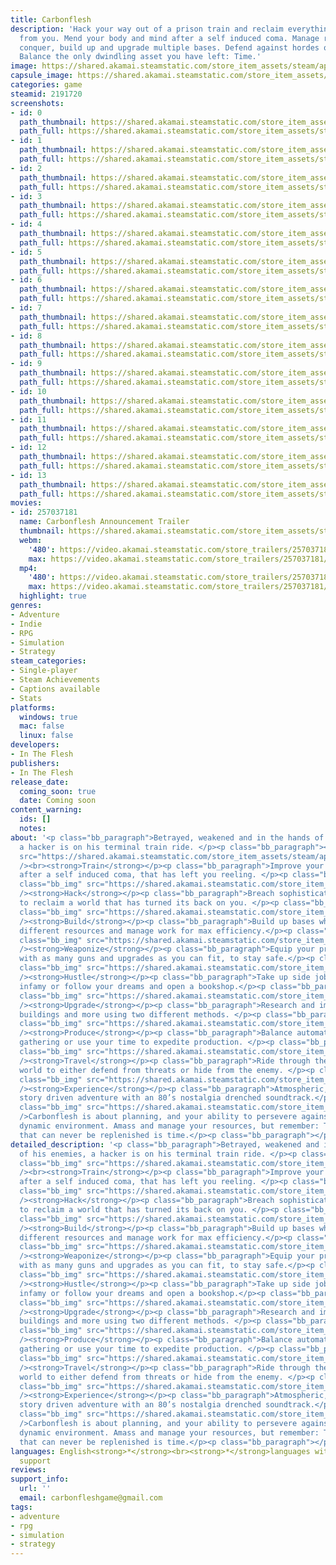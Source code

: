 ```yaml
---
title: Carbonflesh
description: 'Hack your way out of a prison train and reclaim everything taken away
  from you. Mend your body and mind after a self induced coma. Manage resources to
  conquer, build up and upgrade multiple bases. Defend against hordes of enemies.
  Balance the only dwindling asset you have left: Time.'
image: https://shared.akamai.steamstatic.com/store_item_assets/steam/apps/2191720/header.jpg?t=1730800550
capsule_image: https://shared.akamai.steamstatic.com/store_item_assets/steam/apps/2191720/capsule_231x87.jpg?t=1730800550
categories: game
steamid: 2191720
screenshots:
- id: 0
  path_thumbnail: https://shared.akamai.steamstatic.com/store_item_assets/steam/apps/2191720/ss_703b2e5e60eeba42b85ef901543194f71b3ac143.600x338.jpg?t=1730800550
  path_full: https://shared.akamai.steamstatic.com/store_item_assets/steam/apps/2191720/ss_703b2e5e60eeba42b85ef901543194f71b3ac143.1920x1080.jpg?t=1730800550
- id: 1
  path_thumbnail: https://shared.akamai.steamstatic.com/store_item_assets/steam/apps/2191720/ss_0449c9931f32e81e637c23eb3f1a9168766a4d1c.600x338.jpg?t=1730800550
  path_full: https://shared.akamai.steamstatic.com/store_item_assets/steam/apps/2191720/ss_0449c9931f32e81e637c23eb3f1a9168766a4d1c.1920x1080.jpg?t=1730800550
- id: 2
  path_thumbnail: https://shared.akamai.steamstatic.com/store_item_assets/steam/apps/2191720/ss_18f4e0de0aad73ef55b3f982b68fbe5265ef6da0.600x338.jpg?t=1730800550
  path_full: https://shared.akamai.steamstatic.com/store_item_assets/steam/apps/2191720/ss_18f4e0de0aad73ef55b3f982b68fbe5265ef6da0.1920x1080.jpg?t=1730800550
- id: 3
  path_thumbnail: https://shared.akamai.steamstatic.com/store_item_assets/steam/apps/2191720/ss_0539b7c29219972fd977ede3f26cca29243932dd.600x338.jpg?t=1730800550
  path_full: https://shared.akamai.steamstatic.com/store_item_assets/steam/apps/2191720/ss_0539b7c29219972fd977ede3f26cca29243932dd.1920x1080.jpg?t=1730800550
- id: 4
  path_thumbnail: https://shared.akamai.steamstatic.com/store_item_assets/steam/apps/2191720/ss_f1dd85b93b3eb836be12152873c482c3164e971e.600x338.jpg?t=1730800550
  path_full: https://shared.akamai.steamstatic.com/store_item_assets/steam/apps/2191720/ss_f1dd85b93b3eb836be12152873c482c3164e971e.1920x1080.jpg?t=1730800550
- id: 5
  path_thumbnail: https://shared.akamai.steamstatic.com/store_item_assets/steam/apps/2191720/ss_5185648fda6802cf154d863e2a539ef2f3840944.600x338.jpg?t=1730800550
  path_full: https://shared.akamai.steamstatic.com/store_item_assets/steam/apps/2191720/ss_5185648fda6802cf154d863e2a539ef2f3840944.1920x1080.jpg?t=1730800550
- id: 6
  path_thumbnail: https://shared.akamai.steamstatic.com/store_item_assets/steam/apps/2191720/ss_dd545462937cb477c0e30140b236e8a2365cee07.600x338.jpg?t=1730800550
  path_full: https://shared.akamai.steamstatic.com/store_item_assets/steam/apps/2191720/ss_dd545462937cb477c0e30140b236e8a2365cee07.1920x1080.jpg?t=1730800550
- id: 7
  path_thumbnail: https://shared.akamai.steamstatic.com/store_item_assets/steam/apps/2191720/ss_12abe5e8e9cda7e26cd5eda7dd1377a0a181e0f1.600x338.jpg?t=1730800550
  path_full: https://shared.akamai.steamstatic.com/store_item_assets/steam/apps/2191720/ss_12abe5e8e9cda7e26cd5eda7dd1377a0a181e0f1.1920x1080.jpg?t=1730800550
- id: 8
  path_thumbnail: https://shared.akamai.steamstatic.com/store_item_assets/steam/apps/2191720/ss_e855f58088c93ac24974ef06055ae0eb2f9b2072.600x338.jpg?t=1730800550
  path_full: https://shared.akamai.steamstatic.com/store_item_assets/steam/apps/2191720/ss_e855f58088c93ac24974ef06055ae0eb2f9b2072.1920x1080.jpg?t=1730800550
- id: 9
  path_thumbnail: https://shared.akamai.steamstatic.com/store_item_assets/steam/apps/2191720/ss_aca210e4148e1445769873ed5b2abb05ff1cec29.600x338.jpg?t=1730800550
  path_full: https://shared.akamai.steamstatic.com/store_item_assets/steam/apps/2191720/ss_aca210e4148e1445769873ed5b2abb05ff1cec29.1920x1080.jpg?t=1730800550
- id: 10
  path_thumbnail: https://shared.akamai.steamstatic.com/store_item_assets/steam/apps/2191720/ss_0187cd7b74f2004636b7049c9d6b287292bfe189.600x338.jpg?t=1730800550
  path_full: https://shared.akamai.steamstatic.com/store_item_assets/steam/apps/2191720/ss_0187cd7b74f2004636b7049c9d6b287292bfe189.1920x1080.jpg?t=1730800550
- id: 11
  path_thumbnail: https://shared.akamai.steamstatic.com/store_item_assets/steam/apps/2191720/ss_db0cbe33c9d5ecc161fa0a7c35ee47ed9a944004.600x338.jpg?t=1730800550
  path_full: https://shared.akamai.steamstatic.com/store_item_assets/steam/apps/2191720/ss_db0cbe33c9d5ecc161fa0a7c35ee47ed9a944004.1920x1080.jpg?t=1730800550
- id: 12
  path_thumbnail: https://shared.akamai.steamstatic.com/store_item_assets/steam/apps/2191720/ss_6fda71fa96b497ee8b7b1283bf596109a07f8128.600x338.jpg?t=1730800550
  path_full: https://shared.akamai.steamstatic.com/store_item_assets/steam/apps/2191720/ss_6fda71fa96b497ee8b7b1283bf596109a07f8128.1920x1080.jpg?t=1730800550
- id: 13
  path_thumbnail: https://shared.akamai.steamstatic.com/store_item_assets/steam/apps/2191720/ss_a415acbb9571b043e2a354fcd7573a5ac15ed876.600x338.jpg?t=1730800550
  path_full: https://shared.akamai.steamstatic.com/store_item_assets/steam/apps/2191720/ss_a415acbb9571b043e2a354fcd7573a5ac15ed876.1920x1080.jpg?t=1730800550
movies:
- id: 257037181
  name: Carbonflesh Announcement Trailer
  thumbnail: https://shared.akamai.steamstatic.com/store_item_assets/steam/apps/257037181/movie.293x165.jpg?t=1721326805
  webm:
    '480': https://video.akamai.steamstatic.com/store_trailers/257037181/movie480_vp9.webm?t=1721326805
    max: https://video.akamai.steamstatic.com/store_trailers/257037181/movie_max_vp9.webm?t=1721326805
  mp4:
    '480': https://video.akamai.steamstatic.com/store_trailers/257037181/movie480.mp4?t=1721326805
    max: https://video.akamai.steamstatic.com/store_trailers/257037181/movie_max.mp4?t=1721326805
  highlight: true
genres:
- Adventure
- Indie
- RPG
- Simulation
- Strategy
steam_categories:
- Single-player
- Steam Achievements
- Captions available
- Stats
platforms:
  windows: true
  mac: false
  linux: false
developers:
- In The Flesh
publishers:
- In The Flesh
release_date:
  coming_soon: true
  date: Coming soon
content_warning:
  ids: []
  notes:
about: '<p class="bb_paragraph">Betrayed, weakened and in the hands of his enemies,
  a hacker is on his terminal train ride. </p><p class="bb_paragraph"><img class="bb_img"
  src="https://shared.akamai.steamstatic.com/store_item_assets/steam/apps/2191720/extras/wishlist.gif?t=1730800550"
  /><br><strong>Train</strong></p><p class="bb_paragraph">Improve your mind and body
  after a self induced coma, that has left you reeling. </p><p class="bb_paragraph"><img
  class="bb_img" src="https://shared.akamai.steamstatic.com/store_item_assets/steam/apps/2191720/extras/training_2.gif?t=1730800550"
  /><strong>Hack</strong></p><p class="bb_paragraph">Breach sophisticated systems
  to reclaim a world that has turned its back on you. </p><p class="bb_paragraph"><img
  class="bb_img" src="https://shared.akamai.steamstatic.com/store_item_assets/steam/apps/2191720/extras/hacking.gif?t=1730800550"
  /><strong>Build</strong></p><p class="bb_paragraph">Build up bases which produce
  different resources and manage work for max efficiency.</p><p class="bb_paragraph"><img
  class="bb_img" src="https://shared.akamai.steamstatic.com/store_item_assets/steam/apps/2191720/extras/Temple_building.gif?t=1730800550"
  /><strong>Weaponize</strong></p><p class="bb_paragraph">Equip your prison train
  with as many guns and upgrades as you can fit, to stay safe.</p><p class="bb_paragraph"><img
  class="bb_img" src="https://shared.akamai.steamstatic.com/store_item_assets/steam/apps/2191720/extras/train_building.gif?t=1730800550"
  /><strong>Hustle</strong></p><p class="bb_paragraph">Take up side jobs to gather
  infamy or follow your dreams and open a bookshop.</p><p class="bb_paragraph"><img
  class="bb_img" src="https://shared.akamai.steamstatic.com/store_item_assets/steam/apps/2191720/extras/contract_books.gif?t=1730800550"
  /><strong>Upgrade</strong></p><p class="bb_paragraph">Research and improve: Weapons,
  buildings and more using two different methods. </p><p class="bb_paragraph"><img
  class="bb_img" src="https://shared.akamai.steamstatic.com/store_item_assets/steam/apps/2191720/extras/upgrade.gif?t=1730800550"
  /><strong>Produce</strong></p><p class="bb_paragraph">Balance automated resource
  gathering or use your time to expedite production. </p><p class="bb_paragraph"><img
  class="bb_img" src="https://shared.akamai.steamstatic.com/store_item_assets/steam/apps/2191720/extras/machinarium.gif?t=1730800550"
  /><strong>Travel</strong></p><p class="bb_paragraph">Ride through the dark futuristic
  world to either defend from threats or hide from the enemy. </p><p class="bb_paragraph"><img
  class="bb_img" src="https://shared.akamai.steamstatic.com/store_item_assets/steam/apps/2191720/extras/map.gif?t=1730800550"
  /><strong>Experience</strong></p><p class="bb_paragraph">Atmospheric, grimdark,
  story driven adventure with an 80’s nostalgia drenched soundtrack.</p><p class="bb_paragraph"><img
  class="bb_img" src="https://shared.akamai.steamstatic.com/store_item_assets/steam/apps/2191720/extras/cutscene.gif?t=1730800550"
  />Carbonflesh is about planning, and your ability to persevere against an ever changing,
  dynamic environment. Amass and manage your resources, but remember: The only resource
  that can never be replenished is time.</p><p class="bb_paragraph"></p>'
detailed_description: '<p class="bb_paragraph">Betrayed, weakened and in the hands
  of his enemies, a hacker is on his terminal train ride. </p><p class="bb_paragraph"><img
  class="bb_img" src="https://shared.akamai.steamstatic.com/store_item_assets/steam/apps/2191720/extras/wishlist.gif?t=1730800550"
  /><br><strong>Train</strong></p><p class="bb_paragraph">Improve your mind and body
  after a self induced coma, that has left you reeling. </p><p class="bb_paragraph"><img
  class="bb_img" src="https://shared.akamai.steamstatic.com/store_item_assets/steam/apps/2191720/extras/training_2.gif?t=1730800550"
  /><strong>Hack</strong></p><p class="bb_paragraph">Breach sophisticated systems
  to reclaim a world that has turned its back on you. </p><p class="bb_paragraph"><img
  class="bb_img" src="https://shared.akamai.steamstatic.com/store_item_assets/steam/apps/2191720/extras/hacking.gif?t=1730800550"
  /><strong>Build</strong></p><p class="bb_paragraph">Build up bases which produce
  different resources and manage work for max efficiency.</p><p class="bb_paragraph"><img
  class="bb_img" src="https://shared.akamai.steamstatic.com/store_item_assets/steam/apps/2191720/extras/Temple_building.gif?t=1730800550"
  /><strong>Weaponize</strong></p><p class="bb_paragraph">Equip your prison train
  with as many guns and upgrades as you can fit, to stay safe.</p><p class="bb_paragraph"><img
  class="bb_img" src="https://shared.akamai.steamstatic.com/store_item_assets/steam/apps/2191720/extras/train_building.gif?t=1730800550"
  /><strong>Hustle</strong></p><p class="bb_paragraph">Take up side jobs to gather
  infamy or follow your dreams and open a bookshop.</p><p class="bb_paragraph"><img
  class="bb_img" src="https://shared.akamai.steamstatic.com/store_item_assets/steam/apps/2191720/extras/contract_books.gif?t=1730800550"
  /><strong>Upgrade</strong></p><p class="bb_paragraph">Research and improve: Weapons,
  buildings and more using two different methods. </p><p class="bb_paragraph"><img
  class="bb_img" src="https://shared.akamai.steamstatic.com/store_item_assets/steam/apps/2191720/extras/upgrade.gif?t=1730800550"
  /><strong>Produce</strong></p><p class="bb_paragraph">Balance automated resource
  gathering or use your time to expedite production. </p><p class="bb_paragraph"><img
  class="bb_img" src="https://shared.akamai.steamstatic.com/store_item_assets/steam/apps/2191720/extras/machinarium.gif?t=1730800550"
  /><strong>Travel</strong></p><p class="bb_paragraph">Ride through the dark futuristic
  world to either defend from threats or hide from the enemy. </p><p class="bb_paragraph"><img
  class="bb_img" src="https://shared.akamai.steamstatic.com/store_item_assets/steam/apps/2191720/extras/map.gif?t=1730800550"
  /><strong>Experience</strong></p><p class="bb_paragraph">Atmospheric, grimdark,
  story driven adventure with an 80’s nostalgia drenched soundtrack.</p><p class="bb_paragraph"><img
  class="bb_img" src="https://shared.akamai.steamstatic.com/store_item_assets/steam/apps/2191720/extras/cutscene.gif?t=1730800550"
  />Carbonflesh is about planning, and your ability to persevere against an ever changing,
  dynamic environment. Amass and manage your resources, but remember: The only resource
  that can never be replenished is time.</p><p class="bb_paragraph"></p>'
languages: English<strong>*</strong><br><strong>*</strong>languages with full audio
  support
reviews:
support_info:
  url: ''
  email: carbonfleshgame@gmail.com
tags:
- adventure
- rpg
- simulation
- strategy
---
```


